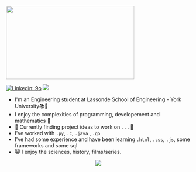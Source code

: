 <img src=https://media.giphy.com/media/LaMsiCZxwc0hy/giphy.gif width="350" height="200" />

[![Linkedin: 9o](https://img.shields.io/badge/-9o-blue?style=plastic&logo=Linkedin&logoColor=white&link=https://www.linkedin.com/in/9osudo/)](https://www.linkedin.com/in/9osudo/) ![](https://komarev.com/ghpvc/?username=your-github-username&style=plastic)

- I'm an Engineering student at Lassonde School of Engineering - York University:books::school:
- I enjoy the complexities of programming, developement and mathematics :book:
- :open_file_folder: Currently finding project ideas to work on . . . :page_with_curl:
- I've worked with ```.py```, ```.c```, ```.java``` , ```.go```
- I've had some experience and have been learning ```.html```, ```.css```, ```.js```, some frameworks and some sql
- :smile_cat: I enjoy the sciences, history, films/series.
<p align="center">
 <img class="img" src="https://github-readme-stats.vercel.app/api/top-langs/?username=9o-Sudo&theme=dark&layout=compact"/>
</p>

